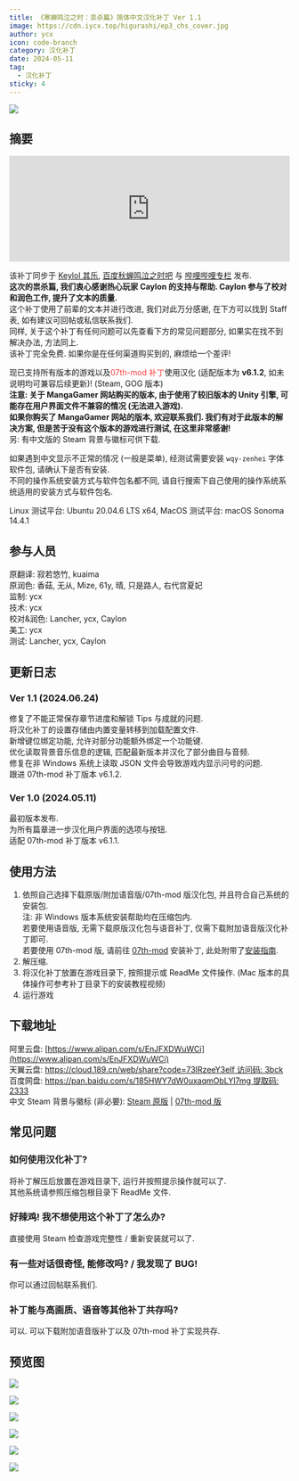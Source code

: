 ```yaml
---
title: 《寒蝉鸣泣之时：祟杀篇》简体中文汉化补丁 Ver 1.1
image: https://cdn.iycx.top/higurashi/ep3_chs_cover.jpg
author: ycx
icon: code-branch
category: 汉化补丁
date: 2024-05-11
tag:
  - 汉化补丁
sticky: 4
---
```

![](https://cdn.iycx.top/higurashi/ep3_chs_cover.jpg)  
## 摘要
<div align="center"><iframe width="100%" height="190" frameborder="0" src="https://store.steampowered.com/widget/472870/?t=%E3%80%8A%E5%AF%92%E8%9D%89%E9%B8%A3%E6%B3%A3%E4%B9%8B%E6%97%B6%E3%80%8B%E6%98%AF%E4%B8%80%E9%83%A8%E6%9C%89%E5%A3%B0%E5%B0%8F%E8%AF%B4%E3%80%82%E9%9F%B3%E4%B9%90%E3%80%81%E6%95%85%E4%BA%8B%E8%83%8C%E6%99%AF%E4%B8%8E%E8%A7%92%E8%89%B2%E5%85%B1%E5%90%8C%E5%88%9B%E9%80%A0%E4%BA%86%E4%B8%80%E4%B8%AA%E4%B8%96%E7%95%8C%EF%BC%8C%E6%98%AF%E7%8E%A9%E5%AE%B6%E9%98%85%E8%AF%BB%E5%B0%8F%E8%AF%B4%E7%9A%84%E8%88%9E%E5%8F%B0%E3%80%82%E6%AC%A2%E7%AC%91%E3%80%81%E5%93%AD%E6%B3%A3%E3%80%81%E6%80%A8%E6%81%A8%E3%80%82%E8%AF%B7%E5%B8%A6%E7%9D%80%E9%82%A3%E6%A0%B7%E7%9A%84%E5%BF%83%E6%83%85%E4%B8%8E%E4%B8%BB%E4%BA%BA%E5%85%AC%E4%B8%80%E8%B5%B7%E4%BD%93%E9%AA%8C%E6%95%85%E4%BA%8B%E5%90%A7%E3%80%82"></iframe></div>  

该补丁同步于 [Keylol 其乐](https://keylol.com/t948528-1-1), [百度秋蝉鸣泣之时吧](https://tieba.baidu.com/p/9013188608) 与 [哔哩哔哩专栏](https://www.bilibili.com/read/cv34447919) 发布.  
**这次的祟杀篇, 我们衷心感谢热心玩家 Caylon 的支持与帮助. Caylon 参与了校对和润色工作, 提升了文本的质量.**  
这个补丁使用了前辈的文本并进行改进, 我们对此万分感谢, 在下方可以找到 Staff 表, 如有建议可回帖或私信联系我们.  
同样, 关于这个补丁有任何问题可以先查看下方的常见问题部分, 如果实在找不到解决办法, 方法同上.  
该补丁完全免费. 如果你是在任何渠道购买到的, 麻烦给一个差评!  

现已支持所有版本的游戏以及<font color='#ff3a3a'>07th-mod 补丁</font>使用汉化 (适配版本为 **v6.1.2**, 如未说明均可兼容后续更新)! (Steam, GOG 版本)  
**注意: 关于 MangaGamer 网站购买的版本, 由于使用了较旧版本的 Unity 引擎, 可能存在用户界面文件不兼容的情况 (无法进入游戏).**  
**如果你购买了 MangaGamer 网站的版本, 欢迎联系我们. 我们有对于此版本的解决方案, 但是苦于没有这个版本的游戏进行测试, 在这里非常感谢!**  
另: 有中文版的 Steam 背景与徽标可供下载.  

如果遇到中文显示不正常的情况 (一般是菜单), 经测试需要安装 ```wqy-zenhei``` 字体软件包, 请确认下是否有安装.  
不同的操作系统安装方式与软件包名都不同, 请自行搜索下自己使用的操作系统系统适用的安装方式与软件包名.  

Linux 测试平台: Ubuntu 20.04.6 LTS x64, MacOS 测试平台: macOS Sonoma 14.4.1  

## 参与人员
原翻译: 寂若悠竹, kuaima  
原润色: 香菇, 无从, Mize, 61y, 晴, 只是路人, 右代宫夏妃  
监制: ycx  
技术: ycx  
校对&润色: Lancher, ycx, Caylon  
美工: ycx  
测试: Lancher, ycx, Caylon

## 更新日志

### Ver 1.1 (2024.06.24)
修复了不能正常保存章节进度和解锁 Tips 与成就的问题.  
将汉化补丁的设置存储由内置变量转移到加载配置文件.  
新增键位绑定功能, 允许对部分功能额外绑定一个功能键.  
优化读取背景音乐信息的逻辑, 匹配最新版本并汉化了部分曲目与音频.  
修复在非 Windows 系统上读取 JSON 文件会导致游戏内显示问号的问题.  
跟进 07th-mod 补丁版本 v6.1.2.  

### Ver 1.0 (2024.05.11)
最初版本发布.  
为所有篇章进一步汉化用户界面的选项与按钮.  
适配 07th-mod 补丁版本 v6.1.1.  

## 使用方法
1. 依照自己选择下载原版/附加语音版/07th-mod 版汉化包, 并且符合自己系统的安装包.  
注: 非 Windows 版本系统安装帮助均在压缩包内.  
若要使用语音版, 无需下载原版汉化包与语音补丁, 仅需下载附加语音版汉化补丁即可.  
若要使用 07th-mod 版, 请前往 [07th-mod](https://07th-mod.com/home/) 安装补丁, 此处附带了[安装指南](../guide/07th-mod/main.md).  
2. 解压缩.  
3. 将汉化补丁放置在游戏目录下, 按照提示或 ReadMe 文件操作. (Mac 版本的具体操作可参考补丁目录下的安装教程视频)  
4. 运行游戏  

## 下载地址
阿里云盘: [https://www.alipan.com/s/EnJFXDWuWCi](https://www.alipan.com/s/EnJFXDWuWCi)  
天翼云盘: [https://cloud.189.cn/web/share?code=73IRzeeY3eIf 访问码: 3bck](https://cloud.189.cn/web/share?code=73IRzeeY3eIf)   
百度网盘: [https://pan.baidu.com/s/185HWY7dW0uxaqmObLYl7mg 提取码: 2333](https://pan.baidu.com/s/185HWY7dW0uxaqmObLYl7mg?pwd=2333)  
中文 Steam 背景与徽标 (非必要): [Steam 原版](https://download.chinalcmod.com/Higurashi/Steam%20Library/Steam_Library_Ep03.zip) | [07th-mod 版](https://download.chinalcmod.com/Higurashi/Steam%20Library/Steam_Library_Ep03_07th-mod.zip)  

## 常见问题
### 如何使用汉化补丁?
将补丁解压后放置在游戏目录下, 运行并按照提示操作就可以了.  
其他系统请参照压缩包根目录下 ReadMe 文件.  
### 好辣鸡! 我不想使用这个补丁了怎么办?
直接使用 Steam 检查游戏完整性 / 重新安装就可以了.  
### 有一些对话很奇怪, 能修改吗? / 我发现了 BUG!
你可以通过回帖联系我们.
### 补丁能与高画质、语音等其他补丁共存吗?
可以. 可以下载附加语音版补丁以及 07th-mod 补丁实现共存.  

## 预览图
![](https://cdn.iycx.top/blog/2024/05/screenshot_01.jpg)

![](https://cdn.iycx.top/blog/2024/05/screenshot_02.jpg)

![](https://cdn.iycx.top/blog/2024/05/screenshot_03.jpg)

![](https://cdn.iycx.top/blog/2024/05/screenshot_04.jpg)

![](https://cdn.iycx.top/blog/2024/05/screenshot_05.jpg)

![](https://cdn.iycx.top/blog/2024/05/screenshot_06.jpg)

